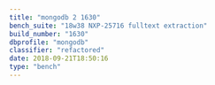 ```yaml
---
title: "mongodb 2 1630"
bench_suite: "18w38 NXP-25716 fulltext extraction"
build_number: "1630"
dbprofile: "mongodb"
classifier: "refactored"
date: 2018-09-21T18:50:16
type: "bench"
---
```

